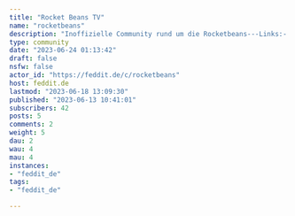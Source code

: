 ```yaml
---
title: "Rocket Beans TV" 
name: "rocketbeans"
description: "Inoffizielle Community rund um die Rocketbeans---Links:- [Webseite](https://rocketbeans.tv/)- [YouTube](https://www.youtube.com/@ROCKETBEANSTV)- [Twitch](https://www.twitch.tv/rocketbeanstv/)---*Icon und Banner sind von der [offiziellen Webseite](https://rocketbeans.tv/) übernommen. Die Verwendung von Logos und anderen Grafiken ist laut [FAQ](https://rocketbeans.tv/faq#gebrauchvonlogosclipsetc) für nicht-gewerbliche Zwecke erlaubt.*"
type: community
date: "2023-06-24 01:13:42"
draft: false
nsfw: false
actor_id: "https://feddit.de/c/rocketbeans"
host: feddit.de
lastmod: "2023-06-18 13:09:30"
published: "2023-06-13 10:41:01"
subscribers: 42
posts: 5
comments: 2
weight: 5
dau: 2
wau: 4
mau: 4
instances:
- "feddit_de"
tags: 
- "feddit_de"

---
```

